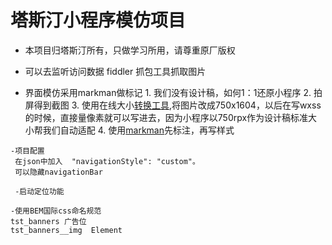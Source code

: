 # 塔斯汀小程序模仿项目 
  - 本项目归塔斯汀所有，只做学习所用，请尊重原厂版权
  - 可以去监听访问数据 fiddler 抓包工具抓取图片
 
   -  界面模仿采用markman做标记
     1. 我们没有设计稿，如何1：1还原小程序
     2. 拍屏得到截图
     3. 使用在线大小[转换工具](https://www.gaitubao.com/),将图片改成750x1604，以后在写wxss的时候，直接量像素就可以写进去，因为小程序以750rpx作为设计稿标准大小帮我们自动适配
     4. 使用[markman](http://www.getmarkman.com/)先标注，再写样式



    -项目配置
     在json中加入  "navigationStyle": "custom"。
     可以隐藏navigationBar

     -启动定位功能

    -使用BEM国际css命名规范
    tst_banners 广告位
    tst_banners__img  Element

       
  